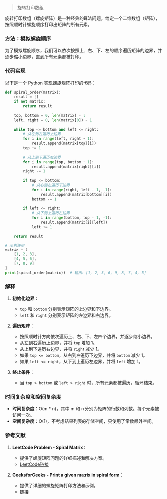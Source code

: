 > 旋转打印数组


旋转打印数组（螺旋矩阵）是一种经典的算法问题。给定一个二维数组（矩阵），按照顺时针螺旋顺序打印出矩阵的所有元素。

### 方法：模拟螺旋顺序

为了模拟螺旋顺序，我们可以依次按照上、右、下、左的顺序遍历矩阵的边界，并逐步缩小边界，直到所有元素都被打印。

### 代码实现

以下是一个 Python 实现螺旋矩阵打印的代码：

```python
def spiral_order(matrix):
    result = []
    if not matrix:
        return result
    
    top, bottom = 0, len(matrix) - 1
    left, right = 0, len(matrix[0]) - 1
    
    while top <= bottom and left <= right:
        # 从左到右遍历上边界
        for i in range(left, right + 1):
            result.append(matrix[top][i])
        top += 1
        
        # 从上到下遍历右边界
        for i in range(top, bottom + 1):
            result.append(matrix[right][i])
        right -= 1
        
        if top <= bottom:
            # 从右到左遍历下边界
            for i in range(right, left - 1, -1):
                result.append(matrix[bottom][i])
            bottom -= 1
        
        if left <= right:
            # 从下到上遍历左边界
            for i in range(bottom, top - 1, -1):
                result.append(matrix[i][left])
            left += 1
            
    return result

# 示例使用
matrix = [
    [1, 2, 3],
    [4, 5, 6],
    [7, 8, 9]
]
print(spiral_order(matrix))  # 输出: [1, 2, 3, 6, 9, 8, 7, 4, 5]
```

### 解释

1. **初始化边界**：
   - `top` 和 `bottom` 分别表示矩阵的上边界和下边界。
   - `left` 和 `right` 分别表示矩阵的左边界和右边界。

2. **遍历矩阵**：
   - 按照顺时针方向依次遍历上、右、下、左四个边界，并逐步缩小边界。
   - 从左到右遍历上边界，并将 `top` 增加 1。
   - 从上到下遍历右边界，并将 `right` 减少 1。
   - 如果 `top <= bottom`，从右到左遍历下边界，并将 `bottom` 减少 1。
   - 如果 `left <= right`，从下到上遍历左边界，并将 `left` 增加 1。

3. **终止条件**：
   - 当 `top > bottom` 或 `left > right` 时，所有元素都被遍历，循环结束。

### 时间复杂度和空间复杂度

- **时间复杂度**：O(m * n)，其中 m 和 n 分别为矩阵的行数和列数。每个元素被访问一次。
- **空间复杂度**：O(1)，不考虑结果列表的存储空间，只使用了常数额外空间。

### 参考文献

1. **LeetCode Problem - Spiral Matrix**：
   - 提供了螺旋矩阵问题的详细描述和解决方案。
   - [LeetCode链接](https://leetcode.com/problems/spiral-matrix/)

2. **GeeksforGeeks - Print a given matrix in spiral form**：
   - 提供了详细的螺旋矩阵打印方法和示例。
   - [链接](https://www.geeksforgeeks.org/print-a-given-matrix-in-spiral-form/)